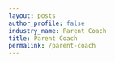 ```yaml
---
layout: posts 
author_profile: false 
industry_name: Parent Coach
title: Parent Coach
permalink: /parent-coach
---
```

